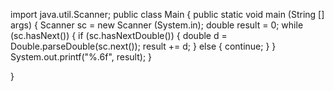 import java.util.Scanner;
public class Main {
public static void main (String [] args) {
Scanner sc = new Scanner (System.in);
double result = 0;
while (sc.hasNext()) {
if (sc.hasNextDouble()) {
double d = Double.parseDouble(sc.next());
result += d;
} else {
continue;
}
}
System.out.printf("%.6f", result);
}

}
